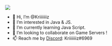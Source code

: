 ![](https://komarev.com/ghpvc/?username=Kriiiiiiiz&color=d4ccf9&style=flat-square)

- 👋 Hi, I’m @Kriiiiiiiz
- 👀 I’m interested in Java & JS.
- 🌱 I’m currently learning Java Script.
- 💞️ I’m looking to collaborate on Game Servers !
- 📫 Reach me by [Discord](https://discord.io/KrizOnDev): Kriiiiiiiz#6969

<!---
Kriiiiiiiz/Kriiiiiiiz is a ✨ special ✨ repository because its `README.md` (this file) appears on your GitHub profile.
You can click the Preview link to take a look at your changes.
--->
